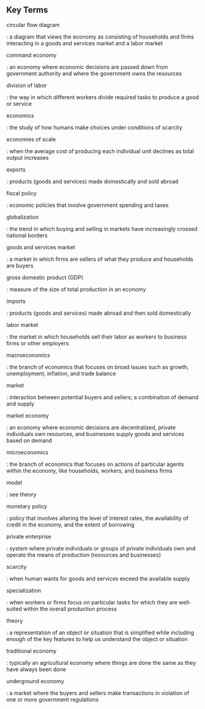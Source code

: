 ## Key Terms

circular flow diagram

:   a diagram that views the economy as consisting of households and
    firms interacting in a goods and services market and a labor market

command economy

:   an economy where economic decisions are passed down from government
    authority and where the government owns the resources

division of labor

:   the way in which different workers divide required tasks to produce
    a good or service

economics

:   the study of how humans make choices under conditions of scarcity

economies of scale

:   when the average cost of producing each individual unit declines as
    total output increases

exports

:   products (goods and services) made domestically and sold abroad

fiscal policy

:   economic policies that involve government spending and taxes

globalization

:   the trend in which buying and selling in markets have increasingly
    crossed national borders

goods and services market

:   a market in which firms are sellers of what they produce and
    households are buyers

gross domestic product (GDP)

:   measure of the size of total production in an economy

imports

:   products (goods and services) made abroad and then sold domestically

labor market

:   the market in which households sell their labor as workers to
    business firms or other employers

macroeconomics

:   the branch of economics that focuses on broad issues such as growth,
    unemployment, inflation, and trade balance

market

:   interaction between potential buyers and sellers; a combination of
    demand and supply

market economy

:   an economy where economic decisions are decentralized, private
    individuals own resources, and businesses supply goods and services
    based on demand

microeconomics

:   the branch of economics that focuses on actions of particular agents
    within the economy, like households, workers, and business firms

model

:   see theory

monetary policy

:   policy that involves altering the level of interest rates, the
    availability of credit in the economy, and the extent of borrowing

private enterprise

:   system where private individuals or groups of private individuals
    own and operate the means of production (resources and businesses)

scarcity

:   when human wants for goods and services exceed the available supply

specialization

:   when workers or firms focus on particular tasks for which they are
    well-suited within the overall production process

theory

:   a representation of an object or situation that is simplified while
    including enough of the key features to help us understand the
    object or situation

traditional economy

:   typically an agricultural economy where things are done the same as
    they have always been done

underground economy

:   a market where the buyers and sellers make transactions in violation
    of one or more government regulations
